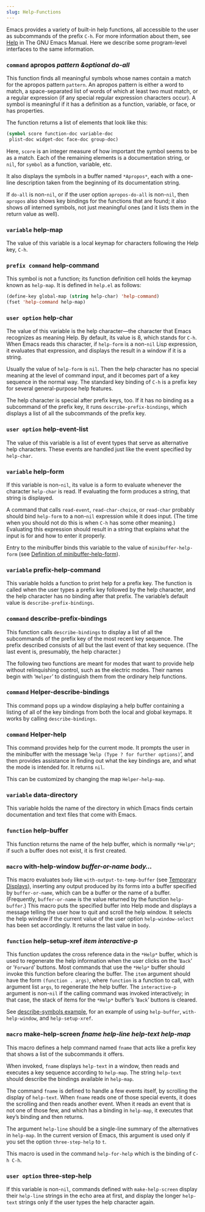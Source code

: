 ```yaml
---
slug: Help-Functions
---
```


Emacs provides a variety of built-in help functions, all accessible to the user as subcommands of the prefix `C-h`. For more information about them, see [Help](https://www.gnu.org/software/emacs/manual/html_mono/emacs.html#Help) in The GNU Emacs Manual. Here we describe some program-level interfaces to the same information.

### <span className="tag command">`command`</span> **apropos** *pattern \&optional do-all*

This function finds all meaningful symbols whose names contain a match for the apropos pattern `pattern`. An apropos pattern is either a word to match, a space-separated list of words of which at least two must match, or a regular expression (if any special regular expression characters occur). A symbol is meaningful if it has a definition as a function, variable, or face, or has properties.

The function returns a list of elements that look like this:

```lisp
(symbol score function-doc variable-doc
 plist-doc widget-doc face-doc group-doc)
```

Here, `score` is an integer measure of how important the symbol seems to be as a match. Each of the remaining elements is a documentation string, or `nil`, for `symbol` as a function, variable, etc.

It also displays the symbols in a buffer named `*Apropos*`, each with a one-line description taken from the beginning of its documentation string.

If `do-all` is non-`nil`, or if the user option `apropos-do-all` is non-`nil`, then `apropos` also shows key bindings for the functions that are found; it also shows *all* interned symbols, not just meaningful ones (and it lists them in the return value as well).

### <span className="tag variable">`variable`</span> **help-map**

The value of this variable is a local keymap for characters following the Help key, `C-h`.

### <span className="tag prefixcommand">`prefix command`</span> **help-command**

This symbol is not a function; its function definition cell holds the keymap known as `help-map`. It is defined in `help.el` as follows:

```lisp
(define-key global-map (string help-char) 'help-command)
(fset 'help-command help-map)
```

### <span className="tag useroption">`user option`</span> **help-char**

The value of this variable is the help character—the character that Emacs recognizes as meaning Help. By default, its value is 8, which stands for `C-h`. When Emacs reads this character, if `help-form` is a non-`nil` Lisp expression, it evaluates that expression, and displays the result in a window if it is a string.

Usually the value of `help-form` is `nil`. Then the help character has no special meaning at the level of command input, and it becomes part of a key sequence in the normal way. The standard key binding of `C-h` is a prefix key for several general-purpose help features.

The help character is special after prefix keys, too. If it has no binding as a subcommand of the prefix key, it runs `describe-prefix-bindings`, which displays a list of all the subcommands of the prefix key.

### <span className="tag useroption">`user option`</span> **help-event-list**

The value of this variable is a list of event types that serve as alternative help characters. These events are handled just like the event specified by `help-char`.

### <span className="tag variable">`variable`</span> **help-form**

If this variable is non-`nil`, its value is a form to evaluate whenever the character `help-char` is read. If evaluating the form produces a string, that string is displayed.

A command that calls `read-event`, `read-char-choice`, or `read-char` probably should bind `help-form` to a non-`nil` expression while it does input. (The time when you should not do this is when `C-h` has some other meaning.) Evaluating this expression should result in a string that explains what the input is for and how to enter it properly.

Entry to the minibuffer binds this variable to the value of `minibuffer-help-form` (see [Definition of minibuffer-help-form](Definition-of-minibuffer_002dhelp_002dform)).

### <span className="tag variable">`variable`</span> **prefix-help-command**

This variable holds a function to print help for a prefix key. The function is called when the user types a prefix key followed by the help character, and the help character has no binding after that prefix. The variable’s default value is `describe-prefix-bindings`.

### <span className="tag command">`command`</span> **describe-prefix-bindings**

This function calls `describe-bindings` to display a list of all the subcommands of the prefix key of the most recent key sequence. The prefix described consists of all but the last event of that key sequence. (The last event is, presumably, the help character.)

The following two functions are meant for modes that want to provide help without relinquishing control, such as the electric modes. Their names begin with ‘`Helper`’ to distinguish them from the ordinary help functions.

### <span className="tag command">`command`</span> **Helper-describe-bindings**

This command pops up a window displaying a help buffer containing a listing of all of the key bindings from both the local and global keymaps. It works by calling `describe-bindings`.

### <span className="tag command">`command`</span> **Helper-help**

This command provides help for the current mode. It prompts the user in the minibuffer with the message ‘`Help (Type ? for further options)`’, and then provides assistance in finding out what the key bindings are, and what the mode is intended for. It returns `nil`.

This can be customized by changing the map `Helper-help-map`.

### <span className="tag variable">`variable`</span> **data-directory**

This variable holds the name of the directory in which Emacs finds certain documentation and text files that come with Emacs.

### <span className="tag function">`function`</span> **help-buffer**

This function returns the name of the help buffer, which is normally `*Help*`; if such a buffer does not exist, it is first created.

### <span className="tag macro">`macro`</span> **with-help-window** *buffer-or-name body…*

This macro evaluates `body` like `with-output-to-temp-buffer` (see [Temporary Displays](Temporary-Displays)), inserting any output produced by its forms into a buffer specified by `buffer-or-name`, which can be a buffer or the name of a buffer. (Frequently, `buffer-or-name` is the value returned by the function `help-buffer`.) This macro puts the specified buffer into Help mode and displays a message telling the user how to quit and scroll the help window. It selects the help window if the current value of the user option `help-window-select` has been set accordingly. It returns the last value in `body`.

### <span className="tag function">`function`</span> **help-setup-xref** *item interactive-p*

This function updates the cross reference data in the `*Help*` buffer, which is used to regenerate the help information when the user clicks on the ‘`Back`’ or ‘`Forward`’ buttons. Most commands that use the `*Help*` buffer should invoke this function before clearing the buffer. The `item` argument should have the form `(function . args)`, where `function` is a function to call, with argument list `args`, to regenerate the help buffer. The `interactive-p` argument is non-`nil` if the calling command was invoked interactively; in that case, the stack of items for the `*Help*` buffer’s ‘`Back`’ buttons is cleared.

See [describe-symbols example](describe_002dsymbols-example), for an example of using `help-buffer`, `with-help-window`, and `help-setup-xref`.

### <span className="tag macro">`macro`</span> **make-help-screen** *fname help-line help-text help-map*

This macro defines a help command named `fname` that acts like a prefix key that shows a list of the subcommands it offers.

When invoked, `fname` displays `help-text` in a window, then reads and executes a key sequence according to `help-map`. The string `help-text` should describe the bindings available in `help-map`.

The command `fname` is defined to handle a few events itself, by scrolling the display of `help-text`. When `fname` reads one of those special events, it does the scrolling and then reads another event. When it reads an event that is not one of those few, and which has a binding in `help-map`, it executes that key’s binding and then returns.

The argument `help-line` should be a single-line summary of the alternatives in `help-map`. In the current version of Emacs, this argument is used only if you set the option `three-step-help` to `t`.

This macro is used in the command `help-for-help` which is the binding of `C-h C-h`.

### <span className="tag useroption">`user option`</span> **three-step-help**

If this variable is non-`nil`, commands defined with `make-help-screen` display their `help-line` strings in the echo area at first, and display the longer `help-text` strings only if the user types the help character again.
